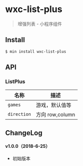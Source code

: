 # wxc-list-plus

> 增强列表 - 小程序组件

## Install

``` bash
$ min install wxc-list-plus
```


## API

### ListPlus

| 名称                  | 描述                         |
|----------------------|------------------------------|
|`games`           | 游戏，默认值等         |
|`direction`         | 方向 row,column         |

## ChangeLog

#### v1.0.0（2018-6-25）

- 初始版本
